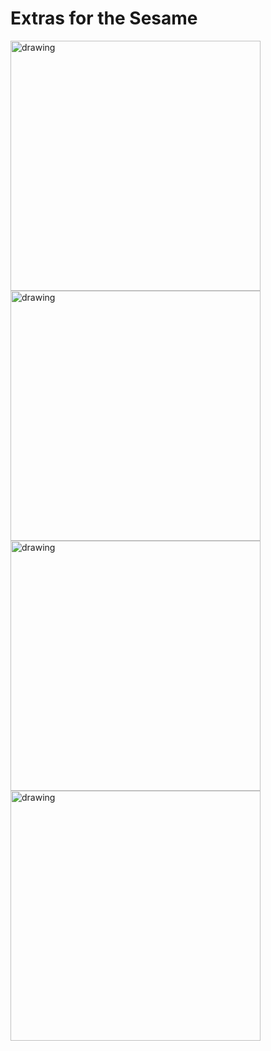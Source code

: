 # Extras for the Sesame

<img src="https://files.elmo.space/kicad_images/numpad-backplate-Front.png" alt="drawing" height="400"/>
<img src="https://files.elmo.space/kicad_images/numpad-backplate-Back.png" alt="drawing" height="400"/>

<img src="https://files.elmo.space/kicad_images/numpad-switchplate-Front.png" alt="drawing" height="400"/>
<img src="https://files.elmo.space/kicad_images/numpad-switchplate-Back.png" alt="drawing" height="400"/>